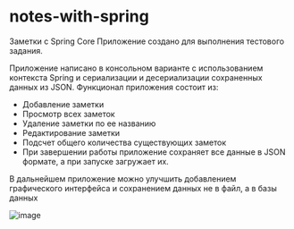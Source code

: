 # notes-with-spring
Заметки с Spring Core
Приложение создано для выполнения тестового задания.

Приложение написано в консольном варианте с использованием контекста Spring и сериализации и десериализации сохраненных данных из JSON. 
Функционал приложения состоит из:
- Добавление заметки
- Просмотр всех заметок
- Удаление заметки по ее названию
- Редактирование заметки
- Подсчет общего количества существующих заметок
- При завершении работы приложение сохраняет все данные в JSON формате, а при запуске загружает их.

В дальнейшем приложение можно улучшить добавлением графического интерфейса и сохранением данных не в файл, а в базы данных

![image](https://user-images.githubusercontent.com/92898813/222927080-8390b35a-2f2b-4947-b78b-457b20e2fa55.png)
